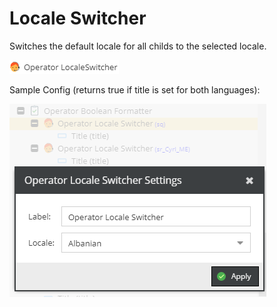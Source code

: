 # Locale Switcher

Switches the default locale for all childs to the selected locale.

![Setting](../../../img/gridconfig/operator_localewitcher_setting.png)

Sample Config (returns true if title is set for both languages): 

![Setting](../../../img/gridconfig/operator_localeswitcher_sample.png)







